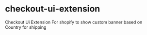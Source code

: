 # checkout-ui-extension
Checkout Ui Extension For shopify to show custom banner based on Country for shipping
